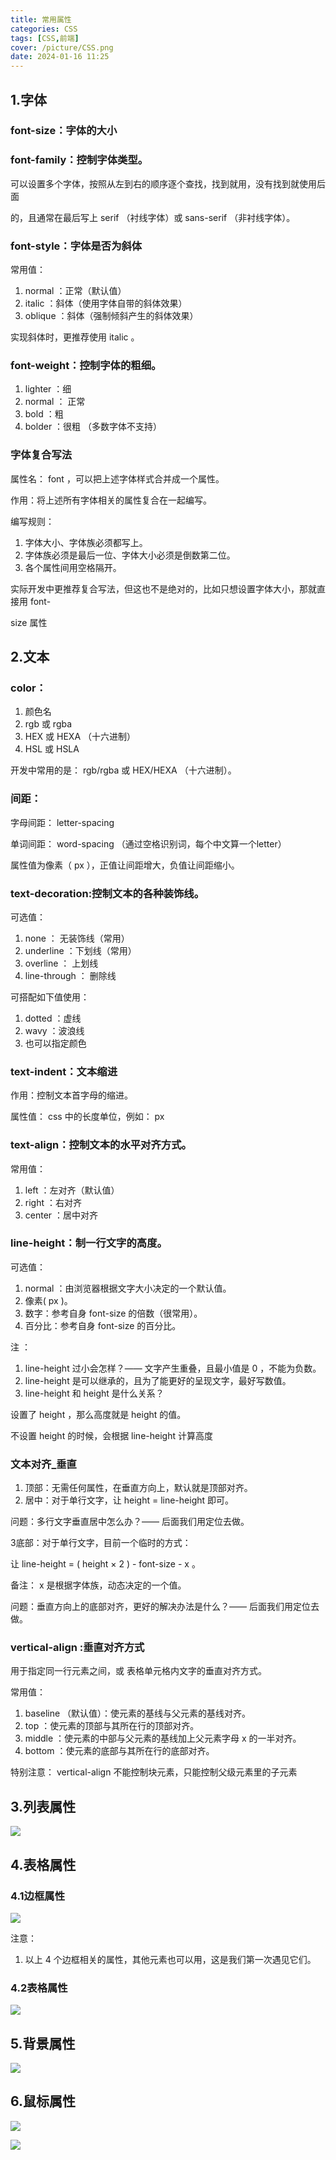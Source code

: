 ```yaml
---
title: 常用属性
categories: CSS
tags: [CSS,前端]
cover: /picture/CSS.png
date: 2024-01-16 11:25
---
```




## 1.字体

### font-size：字体的大小

### font-family：控制字体类型。

可以设置多个字体，按照从左到右的顺序逐个查找，找到就用，没有找到就使用后面

的，且通常在最后写上 serif （衬线字体）或 sans-serif （非衬线字体）。

### font-style：字体是否为斜体

常用值：

1.  normal ：正常（默认值）
2.  italic ：斜体（使用字体自带的斜体效果）
3.  oblique ：斜体（强制倾斜产生的斜体效果）

实现斜体时，更推荐使用 italic 。

### font-weight：控制字体的粗细。

1.  lighter ：细
2.  normal ： 正常
3.  bold ：粗
4.  bolder ：很粗 （多数字体不支持）

### 字体复合写法

属性名： font ，可以把上述字体样式合并成一个属性。

作用：将上述所有字体相关的属性复合在一起编写。

编写规则：

1.  字体大小、字体族必须都写上。
2.  字体族必须是最后一位、字体大小必须是倒数第二位。
3.  各个属性间用空格隔开。

实际开发中更推荐复合写法，但这也不是绝对的，比如只想设置字体大小，那就直接用 font-

size 属性

## 2.文本

### color：

1.  颜色名
2.  rgb 或 rgba
3.  HEX 或 HEXA （十六进制）
4.  HSL 或 HSLA

开发中常用的是： rgb/rgba 或 HEX/HEXA （十六进制）。

### 间距：

字母间距： letter-spacing

单词间距： word-spacing （通过空格识别词，每个中文算一个letter）

属性值为像素（ px ），正值让间距增大，负值让间距缩小。

### text-decoration:控制文本的各种装饰线。

可选值：

1.  none ： 无装饰线（常用）
2.  underline ：下划线（常用）
3.  overline ： 上划线
4.  line-through ： 删除线

可搭配如下值使用：

1.  dotted ：虚线
2.  wavy ：波浪线
3.  也可以指定颜色

### text-indent：文本缩进

作用：控制文本首字母的缩进。

属性值： css 中的长度单位，例如： px

### text-align：控制文本的水平对齐方式。

常用值：

1.  left ：左对齐（默认值）
2.  right ：右对齐
3.  center ：居中对齐

### line-height：制一行文字的高度。

可选值：

1.  normal ：由浏览器根据文字大小决定的一个默认值。
2.  像素( px )。
3.  数字：参考自身 font-size 的倍数（很常用）。
4.  百分比：参考自身 font-size 的百分比。

注 ：

1.  line-height 过小会怎样？—— 文字产生重叠，且最小值是 0 ，不能为负数。
2.  line-height 是可以继承的，且为了能更好的呈现文字，最好写数值。
3.  line-height 和 height 是什么关系？

设置了 height ，那么高度就是 height 的值。

不设置 height 的时候，会根据 line-height 计算高度

### 文本对齐\_垂直

1.  顶部：无需任何属性，在垂直方向上，默认就是顶部对齐。
2.  居中：对于单行文字，让 height = line-height 即可。

问题：多行文字垂直居中怎么办？—— 后面我们用定位去做。

3底部：对于单行文字，目前一个临时的方式：

让 line-height = ( height × 2 ) - font-size - x 。

备注： x 是根据字体族，动态决定的一个值。

问题：垂直方向上的底部对齐，更好的解决办法是什么？—— 后面我们用定位去做。

### vertical-align :垂直对齐方式

用于指定同一行元素之间，或 表格单元格内文字的垂直对齐方式。

常用值：

1.  baseline （默认值）：使元素的基线与父元素的基线对齐。
2.  top ：使元素的顶部与其所在行的顶部对齐。
3.  middle ：使元素的中部与父元素的基线加上父元素字母 x 的一半对齐。
4.  bottom ：使元素的底部与其所在行的底部对齐。

特别注意： vertical-align 不能控制块元素，只能控制父级元素里的子元素

## 3.列表属性

![](image_EhhWk6H_iN.png)

## 4.表格属性

### 4.1边框属性

![](image_24RjLmR5pH.png)

注意：

1.  以上 4 个边框相关的属性，其他元素也可以用，这是我们第一次遇见它们。

### 4.2表格属性

![](image_aV7dOTPDaf.png)

## 5.背景属性

![](image_iKXoOJdr7a.png)

## 6.鼠标属性

![](image_k2Yl2iBNpf.png)

![](image_97slL8q53F.png)
